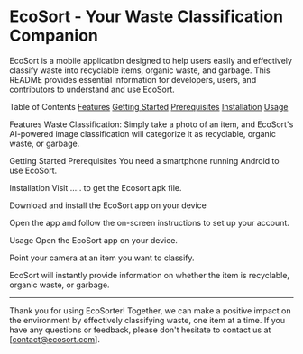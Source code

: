 # EcoSort - Your Waste Classification Companion

EcoSort is a mobile application designed to help users easily and effectively classify waste into recyclable items, organic waste, and garbage. This README provides essential information for developers, users, and contributors to understand and use EcoSort.

Table of Contents
[Features](#features)
[Getting Started](#getting-started)
[Prerequisites](#prerequisites)
[Installation](#installation)
[Usage](#usage)


Features
Waste Classification: Simply take a photo of an item, and EcoSort's AI-powered image classification will categorize it as recyclable, organic waste, or garbage.


Getting Started
Prerequisites
You need a smartphone running Android to use EcoSort.

Installation
Visit ..... to get the Ecosort.apk file.

Download and install the EcoSort app on your device

Open the app and follow the on-screen instructions to set up your account.

Usage
Open the EcoSort app on your device.

Point your camera at an item you want to classify.

EcoSort will instantly provide information on whether the item is recyclable, organic waste, or garbage.

---

Thank you for using EcoSorter! Together, we can make a positive impact on the environment by effectively classifying waste, one item at a time. If you have any questions or feedback, please don't hesitate to contact us at [contact@ecosort.com]. 